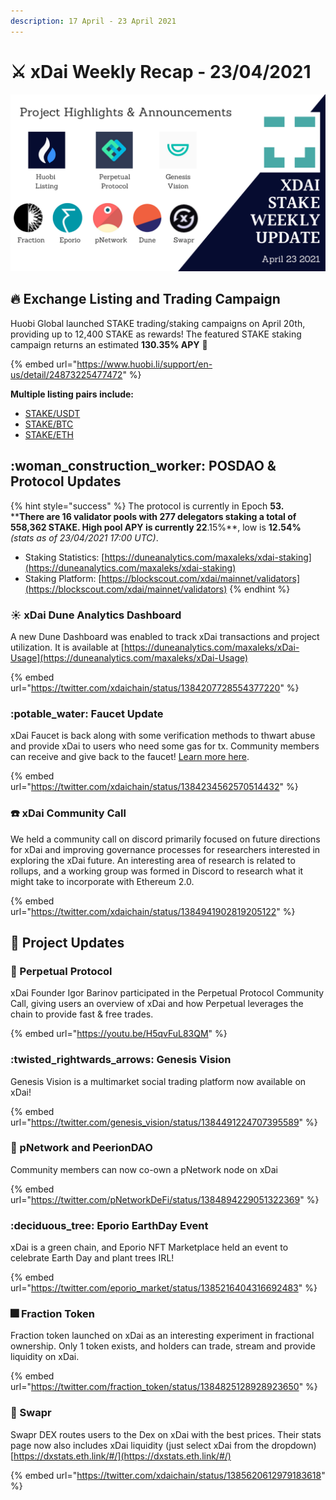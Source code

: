 ```yaml
---
description: 17 April - 23 April 2021
---
```


# ⚔️ xDai Weekly Recap - 23/04/2021

![](<../../../../.gitbook/assets/weekly-update (6).png>)

## &#x20;:fire: Exchange Listing and Trading Campaign

Huobi Global launched STAKE trading/staking campaigns on April 20th, providing up to 12,400 STAKE as rewards!  The featured STAKE staking campaign returns an estimated **130.35% APY** :eyes:&#x20;

{% embed url="https://www.huobi.li/support/en-us/detail/24873225477472" %}

**Multiple listing pairs include:**

* [STAKE/USDT](https://www.huobi.com/en-us/exchange/stake\_usdt)
* [STAKE/BTC](https://www.huobi.com/en-us/exchange/stake\_btc)
* [STAKE/ETH](https://www.huobi.com/en-us/exchange/stake\_eth)

## :woman\_construction\_worker: POSDAO & Protocol Updates

{% hint style="success" %}
The protocol is currently in Epoch **53.**\
****There are **16** validator pools with **277** delegators staking a total of **558,362** STAKE. High pool APY is currently 22**.15%**, low is **12.54%** _(stats as of 23/04/2021 17:00 UTC)_.

* Staking Statistics: [https://duneanalytics.com/maxaleks/xdai-staking](https://duneanalytics.com/maxaleks/xdai-staking)
* Staking Platform: [https://blockscout.com/xdai/mainnet/validators](https://blockscout.com/xdai/mainnet/validators)
{% endhint %}

### :sunny: xDai Dune Analytics Dashboard

A new Dune Dashboard was enabled to track xDai transactions and project utilization. It is available at [https://duneanalytics.com/maxaleks/xDai-Usage](https://duneanalytics.com/maxaleks/xDai-Usage)

{% embed url="https://twitter.com/xdaichain/status/1384207728554377220" %}

### :potable\_water: Faucet Update

xDai Faucet is back along with some verification methods to thwart abuse and provide xDai to users who need some gas for tx. Community members can receive and give back to the faucet!  [Learn more here](../../../../for-users/get-xdai-tokens/xdai-faucet.md).

{% embed url="https://twitter.com/xdaichain/status/1384234562570514432" %}

### :telephone: xDai Community Call

We held a community call on discord primarily focused on future directions for xDai and improving governance processes for researchers interested in exploring the xDai future. An interesting area of research is related to rollups, and a working group was formed in Discord to research what it might take to incorporate with Ethereum 2.0.

{% embed url="https://twitter.com/xdaichain/status/1384941902819205122" %}

## :butterfly: Project Updates

### :calling: Perpetual Protocol

xDai Founder Igor Barinov participated in the Perpetual Protocol Community Call, giving users an overview of xDai and how Perpetual leverages the chain to provide fast & free trades.

{% embed url="https://youtu.be/H5qvFuL83QM" %}

### :twisted\_rightwards\_arrows: Genesis Vision

Genesis Vision is a multimarket social trading platform now available on xDai!

{% embed url="https://twitter.com/genesis_vision/status/1384491224707395589" %}

### :parrot: pNetwork and PeerionDAO

Community members can now co-own a pNetwork node on xDai

{% embed url="https://twitter.com/pNetworkDeFi/status/1384894229051322369" %}

### :deciduous\_tree: Eporio EarthDay Event

xDai is a green chain, and Eporio NFT Marketplace held an event to celebrate Earth Day and plant trees IRL!

{% embed url="https://twitter.com/eporio_market/status/1385216404316692483" %}

### :fireworks: Fraction Token

Fraction token launched on xDai as an interesting experiment in fractional ownership. Only 1 token exists, and holders can trade, stream and provide liquidity on xDai.

{% embed url="https://twitter.com/fraction_token/status/1384825128928923650" %}

### :swan: Swapr

Swapr DEX routes users to the Dex on xDai with the best prices. Their stats page now also includes xDai liquidity (just select xDai from the dropdown) [https://dxstats.eth.link/#/](https://dxstats.eth.link/#/)

{% embed url="https://twitter.com/xdaichain/status/1385620612979183618" %}
